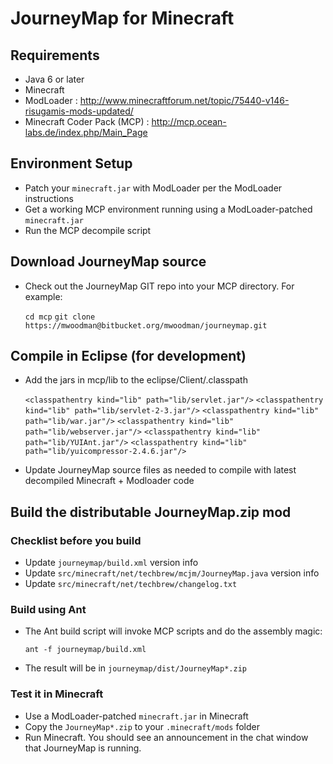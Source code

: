 # JourneyMap for Minecraft

## Requirements

* Java 6 or later
* Minecraft
* ModLoader : http://www.minecraftforum.net/topic/75440-v146-risugamis-mods-updated/
* Minecraft Coder Pack (MCP) : http://mcp.ocean-labs.de/index.php/Main_Page

## Environment Setup

* Patch your `minecraft.jar` with ModLoader per the ModLoader instructions
* Get a working MCP environment running using a ModLoader-patched `minecraft.jar`
* Run the MCP decompile script

## Download JourneyMap source

* Check out the JourneyMap GIT repo into your MCP directory.  For example:

    `cd mcp`
    `git clone https://mwoodman@bitbucket.org/mwoodman/journeymap.git`

## Compile in Eclipse (for development)

* Add the jars in mcp/lib to the eclipse/Client/.classpath

    `<classpathentry kind="lib" path="lib/servlet.jar"/>`
    `<classpathentry kind="lib" path="lib/servlet-2-3.jar"/>`
    `<classpathentry kind="lib" path="lib/war.jar"/>`
    `<classpathentry kind="lib" path="lib/webserver.jar"/>`
    `<classpathentry kind="lib" path="lib/YUIAnt.jar"/>`
    `<classpathentry kind="lib" path="lib/yuicompressor-2.4.6.jar"/>`
    

* Update JourneyMap source files as needed to compile with latest decompiled Minecraft + Modloader code

## Build the distributable JourneyMap.zip mod

### Checklist before you build

* Update `journeymap/build.xml` version info
* Update `src/minecraft/net/techbrew/mcjm/JourneyMap.java` version info
* Update `src/minecraft/net/techbrew/changelog.txt`

### Build using Ant

* The Ant build script will invoke MCP scripts and do the assembly magic:

    `ant -f journeymap/build.xml`
    

* The result will be in `journeymap/dist/JourneyMap*.zip`

### Test it in Minecraft

* Use a ModLoader-patched `minecraft.jar` in Minecraft
* Copy the `JourneyMap*.zip` to your `.minecraft/mods` folder
* Run Minecraft.  You should see an announcement in the chat window that JourneyMap is running.
